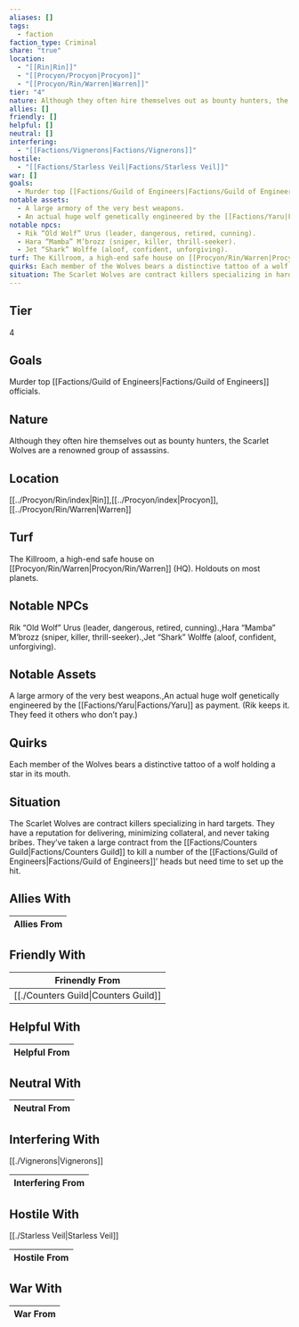 ```yaml
---
aliases: []
tags:
  - faction
faction_type: Criminal
share: "true"
location:
  - "[[Rin|Rin]]"
  - "[[Procyon/Procyon|Procyon]]"
  - "[[Procyon/Rin/Warren|Warren]]"
tier: "4"
nature: Although they often hire themselves out as bounty hunters, the Scarlet Wolves are a renowned group of assassins.
allies: []
friendly: []
helpful: []
neutral: []
interfering:
  - "[[Factions/Vignerons|Factions/Vignerons]]"
hostile:
  - "[[Factions/Starless Veil|Factions/Starless Veil]]"
war: []
goals:
  - Murder top [[Factions/Guild of Engineers|Factions/Guild of Engineers]] officials.
notable assets:
  - A large armory of the very best weapons.
  - An actual huge wolf genetically engineered by the [[Factions/Yaru|Factions/Yaru]] as payment. (Rik keeps it. They feed it others who don’t pay.)
notable npcs:
  - Rik “Old Wolf” Urus (leader, dangerous, retired, cunning).
  - Hara “Mamba” M’brozz (sniper, killer, thrill-seeker).
  - Jet “Shark” Wolffe (aloof, confident, unforgiving).
turf: The Killroom, a high-end safe house on [[Procyon/Rin/Warren|Procyon/Rin/Warren]] (HQ). Holdouts on most planets.
quirks: Each member of the Wolves bears a distinctive tattoo of a wolf holding a star in its mouth.
situation: The Scarlet Wolves are contract killers specializing in hard targets. They have a reputation for delivering, minimizing collateral, and never taking bribes. They’ve taken a large contract from the [[Factions/Counters Guild|Factions/Counters Guild]] to kill a number of the [[Factions/Guild of Engineers|Factions/Guild of Engineers]]’ heads but need time to set up the hit.
---
```

## Tier

4

## Goals

Murder top [[Factions/Guild of Engineers|Factions/Guild of Engineers]] officials.

## Nature

Although they often hire themselves out as bounty hunters, the Scarlet Wolves are a renowned group of assassins.

## Location

[[../Procyon/Rin/index|Rin]],[[../Procyon/index|Procyon]],[[../Procyon/Rin/Warren|Warren]]

## Turf

The Killroom, a high-end safe house on [[Procyon/Rin/Warren|Procyon/Rin/Warren]] (HQ). Holdouts on most planets.

## Notable NPCs

Rik “Old Wolf” Urus (leader, dangerous, retired, cunning).,Hara “Mamba” M’brozz (sniper, killer, thrill-seeker).,Jet “Shark” Wolffe (aloof, confident, unforgiving).

## Notable Assets

A large armory of the very best weapons.,An actual huge wolf genetically engineered by the [[Factions/Yaru|Factions/Yaru]] as payment. (Rik keeps it. They feed it others who don’t pay.)

## Quirks

Each member of the Wolves bears a distinctive tattoo of a wolf holding a star in its mouth.

## Situation

The Scarlet Wolves are contract killers specializing in hard targets. They have a reputation for delivering, minimizing collateral, and never taking bribes. They’ve taken a large contract from the [[Factions/Counters Guild|Factions/Counters Guild]] to kill a number of the [[Factions/Guild of Engineers|Factions/Guild of Engineers]]’ heads but need time to set up the hit.

## Allies With



| Allies From |
| ----------- |


## Friendly With



| Frinendly From                                 |
| ---------------------------------------------- |
| [[./Counters Guild\|Counters Guild]] |


## Helpful With



| Helpful From |
| ------------ |


## Neutral With




| Neutral From |
| ------------ |



## Interfering With

[[./Vignerons|Vignerons]]


| Interfering From |
| ---------------- |



## Hostile With

[[./Starless Veil|Starless Veil]]


| Hostile From |
| ------------ |



## War With



| War From |
| -------- |

